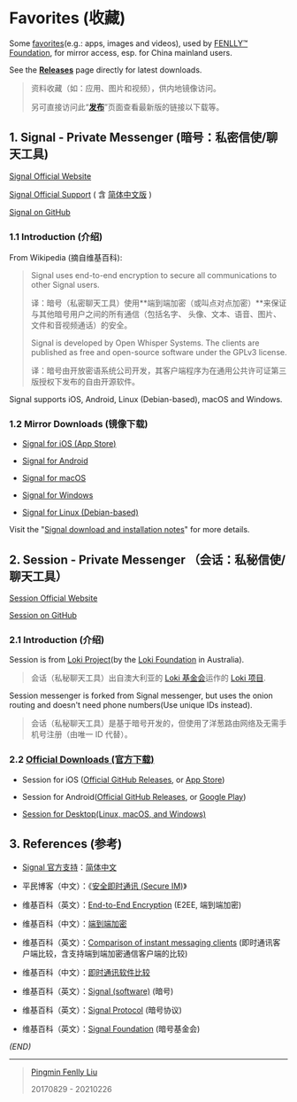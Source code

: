 # Favorites (收藏)

Some [favorites](https://fenlly.org/favorites/)(e.g.: apps, images and videos), used by [FENLLY™ Foundation](https://fenlly.org), for mirror access, esp. for China mainland users.

See the [**Releases**](https://github.com/FENLLY/favorites/releases) page directly for latest downloads.

> 资料收藏（如：应用、图片和视频），供内地镜像访问。
>
> 另可直接访问此“[**发布**](https://github.com/FENLLY/favorites/releases)”页面查看最新版的链接以下载等。


## 1. Signal - Private Messenger (暗号：私密信使/聊天工具)

[Signal Official Website](https://signal.org)

[Signal Official Support](https://support.signal.org) ( 含 [简体中文版](https://support.signal.org/hc/zh-cn) )

[Signal on GitHub](https://github.com/signalapp)

### 1.1 Introduction (介绍)

From Wikipedia (摘自维基百科):

> Signal uses end-to-end encryption to secure all communications to other Signal
> users.
>
> 译：暗号（私密聊天工具）使用**端到端加密（或叫点对点加密）**来保证与其他暗号用户之间的所有通信（包括名字、
> 头像、文本、语音、图片、文件和音视频通话）的安全。
>
> Signal is developed by Open Whisper Systems. The clients are published as free
> and open-source software under the GPLv3 license.
>
> 译：暗号由开放密语系统公司开发，其客户端程序为在通用公共许可证第三版授权下发布的自由开源软件。

Signal supports iOS, Android, Linux (Debian-based), macOS and Windows.

### 1.2 Mirror Downloads (镜像下载)

- [Signal for iOS (App Store)](https://itunes.apple.com/cn/app/signal-private-messenger/id874139669)

- [Signal for Android](https://github.com/FENLLY/favorites/releases/download/latest/signal-website-release.apk)

- [Signal for macOS](https://github.com/FENLLY/favorites/releases/download/latest/signal-desktop-mac.zip)

- [Signal for Windows](https://github.com/FENLLY/favorites/releases/download/latest/signal-desktop-win.exe)

- [Signal for Linux (Debian-based)](https://github.com/FENLLY/favorites/releases/download/latest/signal-desktop-amd64.deb)

Visit the "[Signal download and installation notes](https://fenlly.org/favorites/signal-download-notes.html)" for more details.


## 2. Session - Private Messenger （会话：私秘信使/聊天工具）

[Session Official Website](https://getsession.org/)

[Session on GitHub](https://github.com/oxen-io/)

### 2.1 Introduction (介绍)

Session is from [Loki Project](https://getsession.org)(by the [Loki Foundation](https://loki.foundation) in Australia).

> 会话（私秘聊天工具）出自澳大利亚的 [Loki 基金会](https://loki.foundation)运作的 [Loki 项目](https://getsession.org).

Session messenger is forked from Signal messenger, but uses the onion routing and doesn't need phone numbers(Use unique IDs instead).

> 会话（私秘聊天工具）是基于暗号开发的，但使用了洋葱路由网络及无需手机号注册（由唯一 ID 代替）。

### 2.2 [Official Downloads (官方下载)](https://getsession.org/download)

- Session for iOS ([Official GitHub Releases](https://github.com/oxen-io/session-ios/releases), or [App Store](https://apps.apple.com/cn/app/session-private-messenger/id1470168868))

- Session for Android([Official GitHub Releases](https://github.com/oxen-io/session-android/releases), or [Google Play](https://play.google.com/store/apps/details?id=network.loki.messenger))

- [Session for Desktop(Linux, macOS, and Windows)](https://github.com/oxen-io/session-desktop/releases)


## 3. References (参考)

- [Signal 官方支持](https://support.signal.org)：[简体中文](https://support.signal.org/hc/zh-cn)

- 平民博客（中文）：《[安全即时通讯 (Secure IM)](https://pingmin.blog/post/secure-im.html)》

- 维基百科（英文）：[End-to-End Encryption](https://en.wikipedia.org/wiki/End-to-end_encryption) (E2EE, 端到端加密)

- 维基百科（中文）：[端到端加密](https://zh.wikipedia.org/wiki/端到端加密)

- 维基百科（英文）：[Comparison of instant messaging clients](https://en.wikipedia.org/wiki/Comparison_of_instant_messaging_clients)  (即时通讯客户端比较，含支持端到端加密通信客户端的比较)

- 维基百科（中文）：[即时通讯软件比较](https://zh.wikipedia.org/wiki/即时通讯软件比较)

- 维基百科（英文）：[Signal (software)](https://en.wikipedia.org/wiki/Signal_(software)) (暗号)

- 维基百科（英文）：[Signal Protocol](https://en.wikipedia.org/wiki/Signal_Protocol) (暗号协议)

- 维基百科（英文）：[Signal Foundation](https://en.wikipedia.org/wiki/Signal_Foundation) (暗号基金会)


_(END)_

---

> [Pingmin Fenlly Liu](https://pingmin.me)
>
> 20170829 - 20210226

